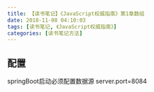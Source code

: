 ```yaml
---
title: 【读书笔记】《JavaScript权威指南》第1章数组
date: 2018-11-08 04:10:03
tags: [读书笔记, 《JavaScript权威指南》]
categories: [读书笔记方法]
---
```

## 配置
springBoot启动必须配置数据源
server.port=8084
```